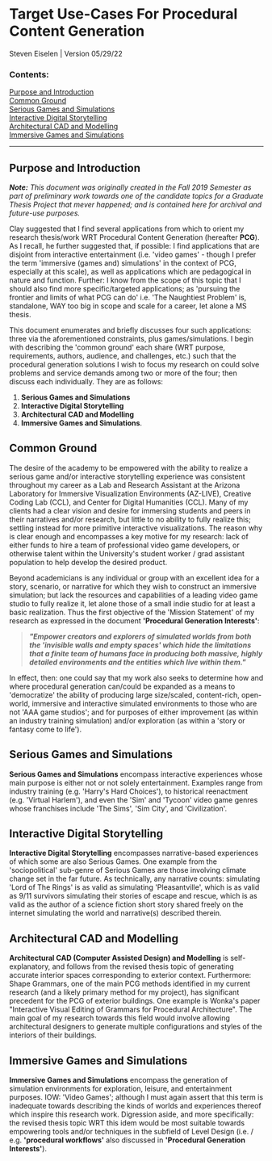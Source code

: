 # Target Use-Cases For Procedural Content Generation
Steven Eiselen | Version 05/29/22

### Contents:
[Purpose and Introduction](#purpose-and-introduction) <br>
[Common Ground](#common-ground) <br>
[Serious Games and Simulations](#serious-games-and-simulations) <br>
[Interactive Digital Storytelling](#interactive-digital-storytelling) <br>
[Architectural CAD and Modelling](#architectural-cad-and-modelling) <br>
[Immersive Games and Simulations](#immersive-games-and-simulations)

---

## Purpose and Introduction

_**Note:** This document was originally created in the Fall 2019 Semester as part of preliminary work towards one of the candidate topics for a Graduate Thesis Project that mever happened; and is contained here for archival and future-use purposes._

Clay suggested that I find several applications from which to orient my research thesis/work WRT Procedural Content Generation (hereafter **PCG**). As I recall, he further suggested that, if possible: I find applications that are disjoint from interactive entertainment (i.e. 'video games' - though I prefer the term 'immersive (games and) simulations' in the context of PCG, especially at this scale), as well as applications which are pedagogical in nature and function. Further: I know from the scope of this topic that I should also find more specific/targeted applications; as 'pursuing the frontier and limits of what PCG can do' i.e. 'The Naughtiest Problem' is, standalone, WAY too big in scope and scale for a career, let alone a MS thesis. 

This document enumerates and briefly discusses four such applications: three via the aforementioned constraints, plus games/simulations. I begin with describing the 'common ground' each share (WRT purpose, requirements, authors, audience, and challenges, etc.) such that the procedural generation solutions I wish to focus my research on could solve problems and service demands among two or more of the four; then discuss each individually. They are as follows:

1. **Serious Games and Simulations**
2. **Interactive Digital Storytelling**
3. **Architectural CAD and Modelling**
4. **Immersive Games and Simulations**. 


## Common Ground

The desire of the academy to be empowered with the ability to realize a serious game and/or interactive storytelling experience was consistent throughout my career as a Lab and Research Assistant at the Arizona Laboratory for Immersive Visualization Environments (AZ-LIVE), Creative Coding Lab (CCL), and Center for Digital Humanities (CCL). Many of my clients had a clear vision and desire for immersing students and peers in their narratives and/or research, but little to no ability to fully realize this; settling instead for more primitive interactive visualizations. The reason why is clear enough and encompasses a key motive for my research: lack of either funds to hire a team of professional video game developers, or otherwise talent within the University's student worker / grad assistant population to help develop the desired product.

Beyond academicians is any individual or group with an excellent idea for a story, scenario, or narrative for which they wish to construct an immersive simulation; but lack the resources and capabilities of a leading video game studio to fully realize it, let alone those of a small indie studio for at least a basic realization. Thus the first objective of the 'Mission Statement' of my research as expressed in the document **'Procedural Generation Interests'**:

> ***"Empower creators and explorers of simulated worlds from both the 'invisible walls and empty spaces' which hide the limitations that a finite team of humans face in producing both massive, highly detailed environments and the entities which live within them."***

In effect, then: one could say that my work also seeks to determine how and where procedural generation can/could be expanded as a means to 'democratize' the ability of producing large size/scaled, content-rich, open-world, immersive and interactive simulated environments to those who are not 'AAA game studios'; and for purposes of either improvement (as within an industry training simulation) and/or exploration (as within a 'story or fantasy come to life').


## Serious Games and Simulations

**Serious Games and Simulations** encompass interactive experiences whose main purpose is either not or not solely entertainment. Examples range from industry training (e.g. 'Harry's Hard Choices'), to historical reenactment (e.g. 'Virtual Harlem'), and even the 'Sim' and 'Tycoon' video game genres whose franchises include 'The Sims', 'Sim City', and 'Civilization'.


## Interactive Digital Storytelling

**Interactive Digital Storytelling** encompasses narrative-based experiences of which some are also Serious Games. One example from the 'sociopolitical' sub-genre of Serious Games are those involving climate change set in the far future. As technically, any narrative counts: simulating 'Lord of The Rings' is as valid as simulating 'Pleasantville', which is as valid as 9/11 survivors simulating their stories of escape and rescue, which is as valid as the author of a science fiction short story shared freely on the internet simulating the world and narrative(s) described therein.


## Architectural CAD and Modelling

**Architectural CAD (Computer Assisted Design) and Modelling** is self-explanatory, and follows from the revised thesis topic of generating accurate interior spaces corresponding to exterior context. Furthermore: Shape Grammars, one of the main PCG methods identified in my current research (and a likely primary method for my project), has significant precedent for the PCG of exterior buildings. One example is Wonka's paper "Interactive Visual Editing of Grammars for Procedural Architecture". The main goal of my research towards this field would involve allowing architectural designers to generate multiple configurations and styles of the interiors of their buildings.


## Immersive Games and Simulations

**Immersive Games and Simulations** encompass the generation of simulation environments for exploration, leisure, and entertainment purposes. IOW: 'Video Games'; although I must again assert that this term is inadequate towards describing the kinds of worlds and experiences thereof which inspire this research work. Digression aside, and more specifically: the revised thesis topic WRT this idem would be most suitable towards empowering tools and/or techniques in the subfield of Level Design (i.e. / e.g. **'procedural workflows'** also discussed in **'Procedural Generation Interests'**).
